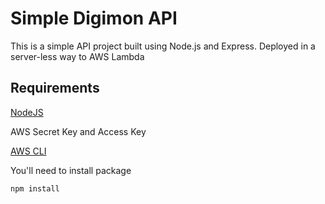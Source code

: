 # Simple Digimon API
This is a simple API project built using Node.js and Express. Deployed in a server-less way to AWS Lambda

## Requirements

[NodeJS](https://nodejs.org/en/)

AWS Secret Key and Access Key

[AWS CLI](https://docs.aws.amazon.com/cli/latest/userguide/install-cliv2.html)

You'll need to install package

```
npm install
```



